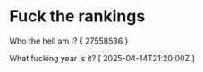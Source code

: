 # Fuck the rankings

Who the hell am I?
{ 27558536 }

What fucking year is it?
[ 2025-04-14T21:20:00Z ]
